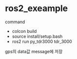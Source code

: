 # ros2_exeample

command

* colcon build
* source install/setup.bash
* ros2 run py_tdr3000 tdr_3000

gps의 data값 message에 저장
